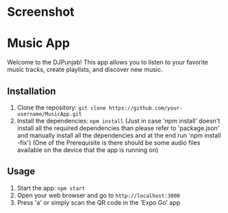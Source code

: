 # Screenshot


# Music App

Welcome to the DJPunjab! This app allows you to listen to your favorite music tracks, create playlists, and discover new music.

## Installation

1. Clone the repository: `git clone https://github.com/your-username/MusicApp.git`
2. Install the dependencies: `npm install` (Just in case 'npm install' doesn't install all the required dependencies than please refer to 'package.json' and manually install all the dependencies and at the end run 'npm install -fix')
(One of the Prerequisite is there should be some audio files available on the device that the app is running on)

## Usage

1. Start the app: `npm start`
2. Open your web browser and go to `http://localhost:3000`
3. Press 'a' or simply scan the QR code in the 'Expo Go' app
